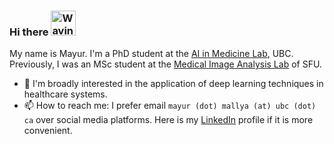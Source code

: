 ### Hi there <img src="https://raw.githubusercontent.com/nixin72/nixin72/master/wave.gif" alt="Waving hand animated gif" height="40" width="40" />

My name is Mayur. I'm a PhD student at the [AI in Medicine Lab](https://www.aimlab.ca/), UBC. Previously, I was an MSc student at the [Medical Image Analysis Lab](https://www.medicalimageanalysis.com/) of SFU.
<!--
**mayurmallya/mayurmallya** is a ✨ _special_ ✨ repository because its `README.md` (this file) appears on your GitHub profile.

Here are some ideas to get you started:

- 🔭 I’m currently working on ...
- 🌱 I’m currently learning ...
- 👯 I’m looking to collaborate on ...
- 🤔 I’m looking for help with ...
- 💬 Ask me about ...
- 📫 How to reach me: ...
- 😄 Pronouns: ...
- ⚡ Fun fact: ...
-->

- 🔭 I'm broadly interested in the application of deep learning techniques in healthcare systems.
- 📫 How to reach me: I prefer email `mayur (dot) mallya (at) ubc (dot) ca` over social media platforms. Here is my [LinkedIn](https://www.linkedin.com/in/mayur-m-mallya-695a7915b/) profile if it is more convenient.
